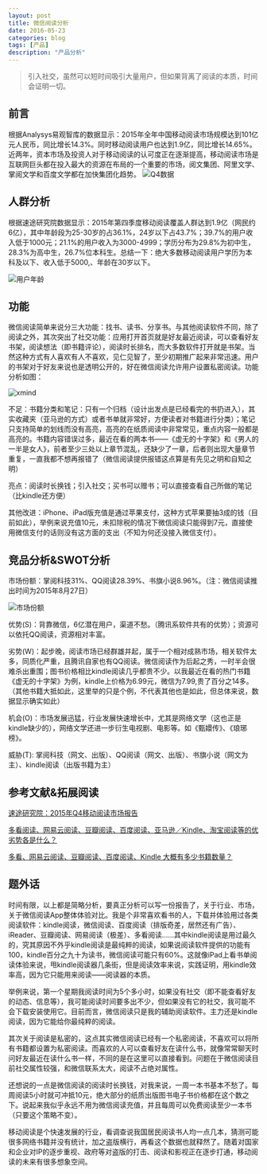 ```yaml
---
layout: post
title: 微信阅读分析
date: 2016-05-23
categories: blog
tags: [产品]
description: "产品分析"
---
```


> 引入社交，虽然可以短时间吸引大量用户，但如果背离了阅读的本质，时间会证明一切。

## 前言

根据Analysys易观智库的数据显示：2015年全年中国移动阅读市场规模达到101亿元人民币，同比增长14.3%。同时移动阅读用户也达到1.9亿，同比增长14.65%。近两年，资本市场及投资人对于移动阅读的认可度正在逐渐提高，移动阅读市场是互联网巨头都在投入最大的资源在布局的一个重要的市场，阅文集团、阿里文学、掌阅文学和百度文学都在加快集团化趋势。
![Q4数据](http://7xsx6z.com1.z0.glb.clouddn.com/1014-2015Q4%E7%A7%BB%E5%8A%A8%E9%98%85%E8%AF%BB%E5%B8%82%E5%9C%BA.png)

## 人群分析

根据速途研究院数据显示：2015年第四季度移动阅读覆盖人群达到1.9亿（网民约6亿），其中年龄段为25-30岁的占36.1%，24岁以下占43.7%；39.7%的用户收入低于1000元；21.1%的用户收入为3000-4999；学历分布为29.8%为初中生，28.3%为高中生，26.7%位本科生。总结一下：绝大多数移动阅读用户学历为本科及以下、收入低于5000,、年龄在30岁以下。

![用户年龄](http://7xsx6z.com1.z0.glb.clouddn.com/%E5%AD%A6%E5%8E%86%E5%88%86%E5%B8%83.png)

## 功能

微信阅读简单来说分三大功能：找书、读书、分享书。与其他阅读软件不同，除了阅读之外，其次突出了社交功能：应用打开首页就是好友最近阅读，可以查看好友书架，阅读想法（即书籍评论），阅读时长排名，而大多数软件打开就是书架。当然这种方式有人喜欢有人不喜欢，见仁见智了，至少初期推广起来非常迅速。用户的书架对于好友来说也是透明公开的，好在微信阅读允许用户设置私密阅读。功能分析如图：

![xmind](http://7xsx6z.com1.z0.glb.clouddn.com/%E5%BE%AE%E4%BF%A1%E9%98%85%E8%AF%BB.jpg)

不足：书籍分类和笔记：只有一个归档（设计出发点是已经看完的书扔进入），其实收藏夹（亚马逊的方式）或者书单就非常好，方便读者对书籍进行分类）；笔记只支持简单的划线而没有高亮，高亮的在纸质阅读中非常常见，重点内容一般都是高亮的。书籍内容错误过多，最近在看的两本书——《虚无的十字架》和《男人的一半是女人》，前者至少三处以上章节混乱，还缺少了一章，后者则出现大量章节重复，一直我都不想再报错了（微信阅读提供报错这点算是有先见之明和自知之明）

亮点：阅读时长换钱；引入社交；买书可以赠书；可以直接查看自己所做的笔记（比kindle还方便）

其他改进：iPhone、iPad版充值是通过苹果支付，这种方式苹果要抽3成的钱（目前如此），举例来说充值10元，未扣除税的情况下微信阅读只能得到7元，直接使用微信支付的话则没有这方面的支出（不知为何还没接入微信支付）。

## 竞品分析&SWOT分析

市场份额：掌阅科技31%、QQ阅读28.39%、书旗小说8.96%。（注：微信阅读推出时间为2015年8月27日）

![市场份额](http://7xsx6z.com1.z0.glb.clouddn.com/%E5%B8%82%E5%9C%BA%E4%BB%BD%E9%A2%9D.png)

优势(S)：背靠微信，6亿潜在用户，渠道不愁。（腾讯系软件共有的优势）；资源可以依托QQ阅读，资源相对丰富。

劣势(W)：起步晚，阅读市场已经群雄并起，属于一个相对成熟市场，相关软件太多，同质化严重，且腾讯自家也有QQ阅读。微信阅读作为后起之秀，一时半会很难杀出重围；图书价格相比kindle阅读几乎都贵不少。以我最近在看的热门书籍《虚无的十字架》为例，kindle上价格为6.99元，微信为7.99,贵了百分之14多。（其他书籍大抵如此，这里举的只是个例，不代表其他也是如此，但总体来说，数据显示确实如此）


机会(O)：市场发展迅猛，行业发展快速增长中，尤其是网络文学（这也正是kindle缺少的），网络文学还进一步衍生电视剧、电影等。如《甄嬛传》、《琅琊榜》。

威胁(T): 掌阅科技（网文、出版）、QQ阅读（网文、出版）、书旗小说（网文为主）、kindle阅读（出版书籍为主）

## 参考文献&拓展阅读

[速途研究院：2015年Q4移动阅读市场报告](http://www.sootoo.com/content/660775.shtml)

[多看阅读、网易云阅读、豆瓣阅读、百度阅读、亚马逊／Kindle、淘宝阅读等的优劣势各是什么？](https://www.zhihu.com/question/25044319)

[多看、网易云阅读、豆瓣阅读、百度阅读、Kindle 大概有多少书籍数量？](https://www.zhihu.com/question/24945470)

## 题外话

时间有限，以上都是简略分析，要真正分析可以写一份报告了，关于行业、市场，关于微信阅读App整体体验对比。我是个非常喜欢看书的人，下载并体验用过各类阅读软件：kindle阅读，微信阅读、百度阅读（排版奇差，居然还有广告）、iReader、豆瓣阅读、网易阅读（极差）、多看阅读……其中kindle阅读是用过最久的，究其原因不外乎kindle阅读是最纯粹的阅读，如果说阅读软件提供的功能有100，kindle百分之九十为读书，微信阅读可能只有60%。这就像iPad上看书单阅读体验来说，甩kindle阅读器几条街，但是阅读效率来说，实践证明，用kindle效率高，因为它只能用来阅读——阅读器的本质。

举例来说，第一个星期我阅读时间为5个多小时，如果没有社交（即不能查看好友的动态、信息等），我可能阅读时间要多出不少，但如果没有它的社交，我可能不会下载安装使用它。目前而言，微信阅读只是我的辅助阅读软件。主力还是kindle阅读，因为它能给你最纯粹的阅读。

其次关于阅读是私密的，这点其实微信阅读已经有一个私密阅读，不喜欢可以将所有书籍都设置为私密阅读。而喜欢的人可以查看好友在读什么书，就像常常聊天时问好友最近在读什么书一样，不同的是在这里可以直接看到。问题在于微信阅读目前社交属性较强，和微信联系太大，阅读不占绝对属性。

还想说的一点是微信阅读的阅读时长换钱，对我来说，一周一本书基本不愁了。每周阅读5小时就可冲抵10元，绝大部分的纸质出版图书电子书价格都在这个数之下。说起来我似乎永远不用为微信阅读充值，并且每周可以免费阅读至少一本书（只要这个策略不变）。

移动阅读是个快速发展的行业，看调查说我国居民阅读书人均一点几本，猜测可能很多网络书籍并没有统计，加之盗版横行，再看这个数据也就释然了。随着对国家和企业对IP的逐步重视、政府等对盗版的打击、阅读和影视正在逐步打通，移动阅读的未来有很多想象空间。

